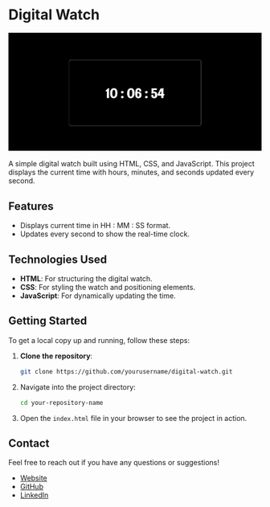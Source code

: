 # Digital Watch

![alt text](watch.png)

A simple digital watch built using HTML, CSS, and JavaScript. This project displays the current time with hours, minutes, and seconds updated every second.

## Features

- Displays current time in HH : MM : SS format.
- Updates every second to show the real-time clock.

## Technologies Used

- **HTML**: For structuring the digital watch.
- **CSS**: For styling the watch and positioning elements.
- **JavaScript**: For dynamically updating the time.

## Getting Started

To get a local copy up and running, follow these steps:

1. **Clone the repository**:

   ```bash
   git clone https://github.com/yourusername/digital-watch.git
   ```

2. Navigate into the project directory:

   ```bash
   cd your-repository-name
   ```

3. Open the `index.html` file in your browser to see the project in action.

## Contact

Feel free to reach out if you have any questions or suggestions!

- [Website](https://adityadhiman.in)
- [GitHub](https://github.com/adityadhiman-in)
- [LinkedIn](https://www.linkedin.com/in/adityadhiman-in)
